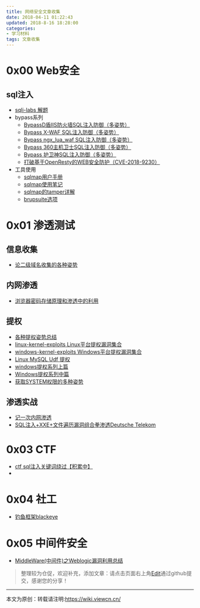 ```yaml
---
title: 网络安全文章收集
date: 2018-04-11 01:22:43
updated: 2018-8-16 18:28:00
categories: 
- 学习材料
tags: 文章收集
---
```


# 0x00 Web安全

## sql注入

+ [sqli-labs 解题](https://www.cnblogs.com/lcamry/category/846064.html)
+ bypass系列
    + [BypassD盾IIS防火墙SQL注入防御（多姿势）](https://xz.aliyun.com/t/40)
    + [Bypass X-WAF SQL注入防御（多姿势）](https://www.t00ls.net/thread-45302-1-1.html)
    + [Bypass ngx_lua_waf SQL注入防御（多姿势）](https://www.t00ls.net/thread-45736-1-1.html)
    + [Bypass 360主机卫士SQL注入防御（多姿势）](https://www.t00ls.net/thread-45943-1-1.html)
    + [Bypass 护卫神SQL注入防御（多姿势）](https://www.t00ls.net/articles-46165.html)
    + [打破基于OpenResty的WEB安全防护（CVE-2018-9230）](https://www.anquanke.com/post/id/103771)
+ 工具使用
    + [sqlmap用户手册](http://www.91ri.org/6775.html)
    + [sqlmap使用笔记](http://www.91ri.org/3364.html)
    + [sqlmap的tamper详解](http://www.myh0st.cn/index.php/archives/881/)
    + [brupsuite选项](https://blog.csdn.net/u011781521/article/details/54426967)


# 0x01 渗透测试

## 信息收集
+ [论二级域名收集的各种姿势](https://mp.weixin.qq.com/s/ardCYdZzaSjvSIZiFraWGA)

## 内网渗透
+ [浏览器密码存储原理和渗透中的利用](https://www.secpulse.com/archives/3351.html)

## 提权
+ [各种提权姿势总结](http://www.myh0st.cn/index.php/archives/886/)
+ [linux-kernel-exploits Linux平台提权漏洞集合](https://github.com/SecWiki/linux-kernel-exploits)
+ [windows-kernel-exploits Windows平台提权漏洞集合 ](https://github.com/SecWiki/windows-kernel-exploits)
+ [Linux MySQL Udf 提权](http://www.91ri.org/16540.html)
+ [windows提权系列上篇](http://mp.weixin.qq.com/s/uOArxXIfcI4fjqnF9BDJGA)
+ [Windows提权系列中篇](https://mp.weixin.qq.com/s/ERXOLhWo0-lJbMV143I8hA)
+ [获取SYSTEM权限的多种姿势](http://bobao.360.cn/learning/detail/4740.html)

## 渗透实战
+ [记一次内网渗透](http://killbit.me/2017/09/11/%E8%AE%B0%E4%B8%80%E6%AC%A1%E5%86%85%E7%BD%91%E6%B8%97%E9%80%8F/)
+ [SQL注入+XXE+文件遍历漏洞组合拳渗透Deutsche Telekom](http://paper.seebug.org/256/)

# 0x03 CTF
+ [ctf sql注入关键词绕过【积累中】](https://blog.csdn.net/wy_97/article/details/78085664?locationNum=8&fps=1)
+ 


# 0x04 社工

+ [钓鱼框架blackeye](https://github.com/Chuanwei/blackeye.git)


# 0x05 中间件安全

+ [MiddleWare(中间件)之Weblogic漏洞利用总结](https://bbs.safewiki.org/thread-72-1-1.html)


> 整理较为仓促，欢迎补充，添加文章：请点击页面右上角[Edit](https://github.com/Chuanwei/Chuanwei-wiki/edit/master/source/_posts/%E5%AD%A6%E4%B9%A0%E8%B5%84%E6%96%99/%E7%BD%91%E7%BB%9C%E5%AE%89%E5%85%A8%E6%96%87%E7%AB%A0%E6%94%B6%E9%9B%86.md)通过github提交，感谢您的分享！
---
本文为原创：转载请注明:https://wiki.viewcn.cn/